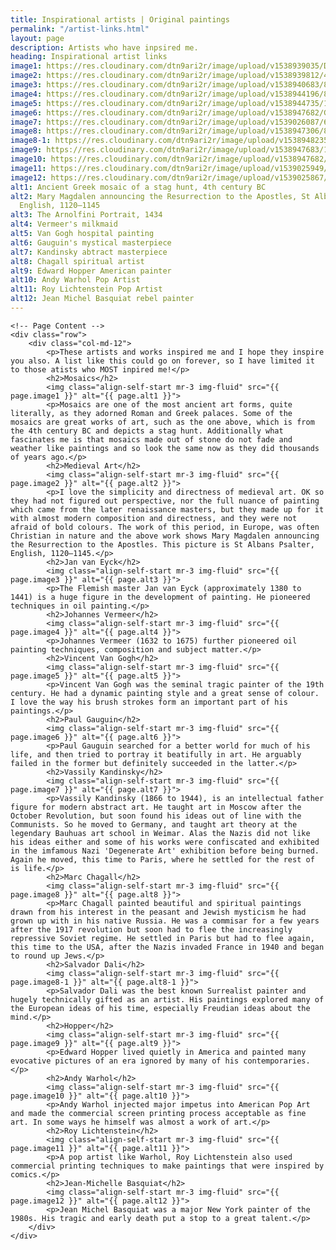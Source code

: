 ```yaml
---
title: Inspirational artists | Original paintings
permalink: "/artist-links.html"
layout: page
description: Artists who have inpsired me.
heading: Inspirational artist links
image1: https://res.cloudinary.com/dtn9ari2r/image/upload/v1538939035/Deer_hunt_mosaic_from_Pella.jpg
image2: https://res.cloudinary.com/dtn9ari2r/image/upload/v1538939812/471px-Wga_12c_illuminated_manuscripts_Mary_Magdalen_announcing_the_resurrection.jpg
image3: https://res.cloudinary.com/dtn9ari2r/image/upload/v1538940683/800px-Van_Eyck_-_Arnolfini_Portrait.jpg
image4: https://res.cloudinary.com/dtn9ari2r/image/upload/v1538944196/800px-Johannes_Vermeer_-_Het_melkmeisje_-_Google_Art_Project.jpg
image5: https://res.cloudinary.com/dtn9ari2r/image/upload/v1538944735/1024px-Van_Gogh_-_Garten_des_Hospitals_in_Arles1.jpg
image6: https://res.cloudinary.com/dtn9ari2r/image/upload/v1538947682/Gauguin_-_D_ou_venons-nous_Que_sommes-nous_Ou_allons-nous.jpg
image7: https://res.cloudinary.com/dtn9ari2r/image/upload/v1539026087/647.jpg
image8: https://res.cloudinary.com/dtn9ari2r/image/upload/v1538947306/800px-_The_Cemetery_Gates___Marc_Chagall__1917__Mus%C3%A9e_d_art_et_d_histoire_du_Juda%C3%AFsme.jpg
image8-1: https://res.cloudinary.com/dtn9ari2r/image/upload/v1538948235/cri_000000386470.jpg
image9: https://res.cloudinary.com/dtn9ari2r/image/upload/v1538947683/1920px-Nighthawks_by_Edward_Hopper_1942.jpg
image10: https://res.cloudinary.com/dtn9ari2r/image/upload/v1538947682/Warhol-Campbell_Soup-1-screenprint-1968.jpg
image11: https://res.cloudinary.com/dtn9ari2r/image/upload/v1539025949/6376.jpg
image12: https://res.cloudinary.com/dtn9ari2r/image/upload/v1539025867/head.jpg_Large.jpg
alt1: Ancient Greek mosaic of a stag hunt, 4th century BC
alt2: Mary Magdalen announcing the Resurrection to the Apostles, St Albans Psalter,
  English, 1120–1145
alt3: The Arnolfini Portrait, 1434
alt4: Vermeer's milkmaid
alt5: Van Gogh hospital painting
alt6: Gauguin's mystical masterpiece
alt7: Kandinsky abtract masterpiece
alt8: Chagall spiritual artist
alt9: Edward Hopper American painter
alt10: Andy Warhol Pop Artist
alt11: Roy Lichtenstein Pop Artist
alt12: Jean Michel Basquiat rebel painter
---
```


    <!-- Page Content -->  
    <div class="row">
        <div class="col-md-12">
            <p>These artists and works inspired me and I hope they inspire you also. A list like this could go on forever, so I have limited it to those atists who MOST inpired me!</p>
            <h2>Mosaics</h2>
            <img class="align-self-start mr-3 img-fluid" src="{{ page.image1 }}" alt="{{ page.alt1 }}">
            <p>Mosaics are one of the most ancient art forms, quite literally, as they adorned Roman and Greek palaces. Some of the mosaics are great works of art, such as the one above, which is from the 4th century BC and depicts a stag hunt. Additionally what fascinates me is that mosaics made out of stone do not fade and weather like paintings and so look the same now as they did thousands of years ago.</p>
            <h2>Medieval Art</h2>
            <img class="align-self-start mr-3 img-fluid" src="{{ page.image2 }}" alt="{{ page.alt2 }}">
            <p>I love the simplicity and directness of medieval art. OK so they had not figured out perspective, nor the full nuance of painting which came from the later renaissance masters, but they made up for it with almost modern composition and directness, and they were not afraid of bold colours. The work of this period, in Europe, was often Christian in nature and the above work shows Mary Magdalen announcing the Resurrection to the Apostles. This picture is St Albans Psalter, English, 1120–1145.</p>
            <h2>Jan van Eyck</h2>
            <img class="align-self-start mr-3 img-fluid" src="{{ page.image3 }}" alt="{{ page.alt3 }}">
            <p>The Flemish master Jan van Eyck (approximately 1380 to 1441) is a huge figure in the development of painting. He pioneered techniques in oil painting.</p>
            <h2>Johannes Vermeer</h2>
            <img class="align-self-start mr-3 img-fluid" src="{{ page.image4 }}" alt="{{ page.alt4 }}">
            <p>Johannes Vermeer (1632 to 1675) further pioneered oil painting techniques, composition and subject matter.</p>
            <h2>Vincent Van Gogh</h2>
            <img class="align-self-start mr-3 img-fluid" src="{{ page.image5 }}" alt="{{ page.alt5 }}">
            <p>Vincent Van Gogh was the seminal tragic painter of the 19th century. He had a dynamic painting style and a great sense of colour. I love the way his brush strokes form an important part of his paintings.</p>
            <h2>Paul Gauguin</h2>
            <img class="align-self-start mr-3 img-fluid" src="{{ page.image6 }}" alt="{{ page.alt6 }}">
            <p>Paul Gauguin searched for a better world for much of his life, and then tried to portray it beatifully in art. He arguably failed in the former but definitely succeeded in the latter.</p>
            <h2>Vassily Kandinsky</h2>
            <img class="align-self-start mr-3 img-fluid" src="{{ page.image7 }}" alt="{{ page.alt7 }}">
            <p>Vassily Kandinsky (1866 to 1944), is an intellectual father figure for modern abstract art. He taught art in Moscow after the October Revolution, but soon found his ideas out of line with the Communists. So he moved to Germany, and taught art theory at the legendary Bauhuas art school in Weimar. Alas the Nazis did not like his ideas either and some of his works were confiscated and exhibited in the imfamous Nazi 'Degenerate Art' exhibition before being burned. Again he moved, this time to Paris, where he settled for the rest of is life.</p>
            <h2>Marc Chagall</h2>
            <img class="align-self-start mr-3 img-fluid" src="{{ page.image8 }}" alt="{{ page.alt8 }}">
            <p>Marc Chagall painted beautiful and spiritual paintings drawn from his interest in the peasant and Jewish mysticism he had grown up with in his native Russia. He was a commisar for a few years after the 1917 revolution but soon had to flee the increasingly repressive Soviet regime. He settled in Paris but had to flee again, this time to the USA, after the Nazis invaded France in 1940 and began to round up Jews.</p>
            <h2>Salvador Dali</h2>
            <img class="align-self-start mr-3 img-fluid" src="{{ page.image8-1 }}" alt="{{ page.alt8-1 }}">
            <p>Salvador Dali was the best known Surrealist painter and hugely technically gifted as an artist. His paintings explored many of the European ideas of his time, especially Freudian ideas about the mind.</p>
            <h2>Hopper</h2>
            <img class="align-self-start mr-3 img-fluid" src="{{ page.image9 }}" alt="{{ page.alt9 }}">
            <p>Edward Hopper lived quietly in America and painted many evocative pictures of an era ignored by many of his contemporaries.</p>
            <h2>Andy Warhol</h2>
            <img class="align-self-start mr-3 img-fluid" src="{{ page.image10 }}" alt="{{ page.alt10 }}">
            <p>Andy Warhol injected major impetus into American Pop Art and made the commercial screen printing process acceptable as fine art. In some ways he himself was almost a work of art.</p>
            <h2>Roy Lichtenstein</h2>
            <img class="align-self-start mr-3 img-fluid" src="{{ page.image11 }}" alt="{{ page.alt11 }}">
            <p>A pop artist like Warhol, Roy Lichtenstein also used commercial printing techniques to make paintings that were inspired by comics.</p>
            <h2>Jean-Michelle Basquiat</h2>
            <img class="align-self-start mr-3 img-fluid" src="{{ page.image12 }}" alt="{{ page.alt12 }}">
            <p>Jean Michel Basquiat was a major New York painter of the 1980s. His tragic and early death put a stop to a great talent.</p>
        </div>
    </div>